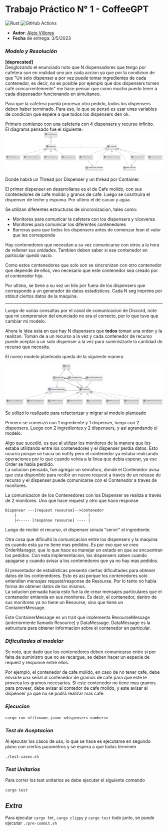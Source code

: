 # Trabajo Práctico N° 1 - CoffeeGPT

![Rust](https://img.shields.io/badge/rust-v1.25.2-%23000000.svg?style=flat-square&logo=rust&logoColor=white)
![GitHub Actions](https://img.shields.io/badge/github%20actions-%232671E5.svg?style=flat-square&logo=githubactions&logoColor=white)

- **Autor**: [Alejo Villores](https://github.com/alejovillores)
- **Fecha** de entrega: 3/5/2023

### _Modelo y Resolución_

**[deprecated]**\
Desglozando el enunciado noto que N dispensadores que tengo por cafetera son en realidad uno por cada accion ya que por la condicion de que "Un solo dispenser a por vez puede tomar ingredientes de cada contenedor, es decir, no es posible por ejemplo que dos dispensers tomen café concurrentemente" me hace pensar que como mucho puedo tener a cada dispensador funcionando en simultaneo.

Para que la cafetera pueda procesar otro pedido, todos los dispensers deben haber terminado. Para eso, lo que se pensó es usar unas variables de condicion que espere a que todos los dispensers den ok.

Primero comienzo con una cafeteria con 4 dispensers y recurso infinito.\
El diagrama pensado fue el siguiente:
![diagrama](model.diagram.png)

Donde habrá un Thread por Dispenser y un thread por Container.

El primer dispenser en desarrollarse es el de Cafe molido, con sus contenedores de cafe molido y granos de cafe.
Luego se cosntruira el dispenser de leche y espuma. Por ultimo el de cacao y agua.

Se utilizan diferentes estructuras de sincronizacion, tales como:

- Monitores para comunicar la cafetera con los dispensers y viceversa
- Monitores para comunicar los diferentes contenedores
- Barreras para que todos los dispensers antes de comenzar lean el valor que les corresponde

Hay contenedores que necesitan a su vez comunicarse con otros a la hora de rellenar sus unidades. Tambien deben saber si ese contenedor en particular quedó vacio.

Como estos contenedores que solo son se sincronizan con otro contenedor que depende de ellos, veo necesario que este contenedor sea creado por el contenedor hijo.

Por ultimo, se tiene a su vez un hilo por fuera de los dispensers que corresponde a un generador de datos estadisticos. Cada N seg imprime por stdout ciertos datos de la maquina.

---

Luego de varias consultas por el canal de comunicacion de Discord, note que mi comprension del enunciado no era el correcto, por lo que tuve que cambiar mi modelo.

Ahora le idea esta en que hay N dispensers que **todos** toman una orden y la realizan. Toman de a un recurso a la vez y cada contenedor de recurso puede aceptar a un solo dispenser a la vez para suministrarle la cantidad de recurso que necesita.

El nuevo modelo planteado queda de la siguiente manera

![Modelo V2](model.diagram.2.png)

Se utilizó lo realizado para refactorizar y migrar al modelo planteado

Primero se comenzó con 1 ingrediente y 1 dispenser, luego con 2 dispensers. Luego con 2 ingredientes y 2 dispensers, y asi agrandando el modelo.

Algo que sucedió, es que al utilizar los monitores de la manera que los estaba utilizando entre los contenedores y el dispenser perdia datos. Esto ocurria porque se hacia un notify pero el contenedor ya estaba realizando operaciones por lo que cuando volvia a la linea que debia esperar, ya ese Order se habia perdido.\
La solucion pensada, fue agregar un semaforo, donde el Contenedor avisa que esta disponible para recibir un nuevo request a través de un release de recurso y el dispenser puede comunicarse con el Contenedor a traves de monitores.

La comunicacion de los Contenedores con los Dispenser se realiza a través de 2 monitores. Uno que hace request y otro que hace response

```
Dispenser ---[request resourse]-->Contenedor
    |                                |
    |<----- [response resourse] ---- |   

```

Luego de recibir el recurso, el dispenser simula "servir" el ingrediente.

Otra cosa que dificultó la comunicacion entre los dispensers y la maquina es cuando esta ya no tiene mas pedidos. Es por eso que se creo OrderManager, que lo que hace es manejar un estado en que se encuentran los pedidos. Con esta implementacion, los dispensers saben cuando apagarse y cuando avisar a los contenedores que ya no hay mas pedidos.

El presentador de estadísticas presentó ciertas dificultades para obtener datos de los contenedores. Esto es asi porque los contenedores solo entendian mensajes request/response de Resourse. Por lo tanto no habia forma de obtener datos de los mismos.\
La solucion pensada hacia esto fue la de crear mensajes particulares que el contenedor entienda en sus monitores. Es decir, el contenedor, dentro de sus monitores ya no tiene un Resourse, sino que tiene un ContainerMessage.

Este ContainerMessage es un trait que implementa ResourseMessage (anteriormente llamado Resource) y DataMessage. DataMessage es la estructura para obtener informacion sobre el contenedor en particular. 


### _Dificultades al modelar_

Se noto, que dado que los contenedores deben comunicarse entre si por falta de suministro que no se recargue, se deben hacer un especie de request y response entre ellos.

Por ejemplo, el contenedor de cafe molido, en caso de no tener cafe, debe enviarle una señal al contenedor de gramos de cafe para que este le proveea los gramos necesarios. Si este contenedor no tiene mas gramos para proveer, debe avisar al contedor de cafe molido, y este avisar al dispenser ya que no se podrá realizar mas cafe.

### _Ejecucion_

`cargo run <filename.json> <dispensers numbers>`

### _Test de Aceptacion_

Al ejecutar los casos de uso, lo que se hace es ejecutarse en segundo plano con ciertos parametros y se espera a que todos terminen

`./test-cases.sh`

### _Test Unitarios_

Para correr los test unitarios se debe ejecutar el siguiente comando

`cargo test`


## _Extra_

Para ejecutar `cargo fmt`, `cargo clippy` y `cargo test` todo junto, se puede ejecutar `./pre-commit.sh`
